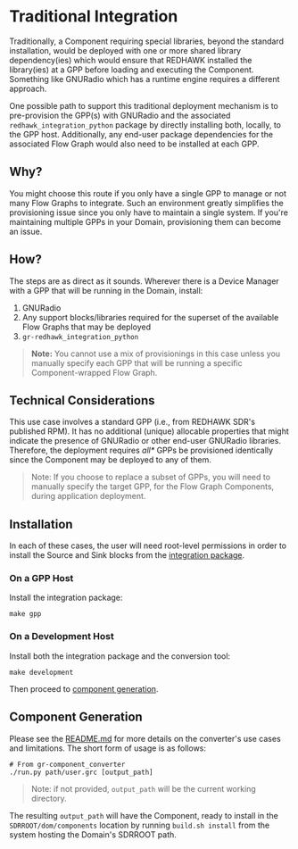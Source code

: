 # Traditional Integration

Traditionally, a Component requiring special libraries, beyond the standard installation, would be deployed with one or more shared library dependency(ies) which would ensure that REDHAWK installed the library(ies) at a GPP before loading and executing the Component.  Something like GNURadio which has a runtime engine requires a different approach.  

One possible path to support this traditional deployment mechanism is to pre-provision the GPP(s) with GNURadio and the associated `redhawk_integration_python` package by directly installing both, locally, to the GPP host.  Additionally, any end-user package dependencies for the associated Flow Graph would also need to be installed at each GPP.

## Why?

You might choose this route if you only have a single GPP to manage or not many Flow Graphs to integrate.  Such an environment greatly simplifies the provisioning issue since you only have to maintain a single system.  If you're maintaining multiple GPPs in your Domain, provisioning them can become an issue.

## How?

The steps are as direct as it sounds.  Wherever there is a Device Manager with a GPP that will be running in the Domain, install: 

1. GNURadio
2. Any support blocks/libraries required for the superset of the available Flow Graphs that may be deployed
3. `gr-redhawk_integration_python`

 > **Note:** You cannot use a mix of provisionings in this case unless you manually specify each GPP that will be running a specific Component-wrapped Flow Graph.

## Technical Considerations

This use case involves a standard GPP (i.e., from REDHAWK SDR's published RPM).  It has no additional (unique) allocable properties that might indicate the presence of GNURadio or other end-user GNURadio libraries.  Therefore, the deployment requires _all*_ GPPs be provisioned identically since the Component may be deployed to any of them.

 > Note: If you choose to replace a subset of GPPs, you will need to manually specify the target GPP, for the Flow Graph Components, during application deployment.

## Installation

In each of these cases, the user will need root-level permissions in order to install the Source and Sink blocks from the [integration package][gr-rip].

### On a GPP Host

Install the integration package:

```
make gpp
```

### On a Development Host

Install both the integration package and the conversion tool:

```
make development
```

Then proceed to [component generation](#component-generation).

## Component Generation

Please see the [README.md][gr-cc] for more details on the converter's use cases and limitations.  The short form of usage is as follows:

```
# From gr-component_converter
./run.py path/user.grc [output_path]
```

 > Note: if not provided, `output_path` will be the current working directory.

The resulting `output_path` will have the Component, ready to install in the `SDRROOT/dom/components` location by running `build.sh install` from the system hosting the Domain's SDRROOT path.



 [gr-cc]: ../gr-component_converter/README.md
 [gr-rip]: ../gr-redhawk_integration_python/README.md